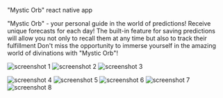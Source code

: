 "Mystic Orb" react native app

"Mystic Orb" - your personal guide in the world of predictions! Receive unique forecasts for each day! The built-in feature for saving predictions will allow you not only to recall them at any time but also to track their fulfillment Don't miss the opportunity to immerse yourself in the amazing world of divinations with "Mystic Orb"!

![screenshot 1](https://github.com/eshchukina/Mystic-Orb-app/blob/main/assets/screenshot/photo_2024-07-22_14-24-45.jpg)
![screenshot 2](https://github.com/eshchukina/Mystic-Orb-app/blob/main/assets/screenshot/photo_2024-07-22_14-20-13.jpg)
![screenshot 3](https://github.com/eshchukina/Mystic-Orb-app/blob/main/assets/screenshot/photo_2024-07-22_14-20-11.jpg)

![screenshot 4](https://github.com/eshchukina/Mystic-Orb-app/blob/main/assets/screenshot/photo_2024-07-22_14-25-52.jpg)
![screenshot 5](https://github.com/eshchukina/Mystic-Orb-app/blob/main/assets/screenshot/photo_2024-07-22_14-20-10.jpg)
![screenshot 6](https://github.com/eshchukina/Mystic-Orb-app/blob/main/assets/screenshot/photo_2024-07-22_14-20-08.jpg)
![screenshot 7](https://github.com/eshchukina/Mystic-Orb-app/blob/main/assets/screenshot/photo_2024-07-22_14-20-06.jpg)
![screenshot 8](https://github.com/eshchukina/Mystic-Orb-app/blob/main/assets/screenshot/photo_2024-07-22_14-20-36.jpg)

